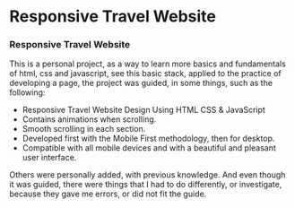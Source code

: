 # Responsive Travel Website

### Responsive Travel Website

This is a personal project, as a way to learn more basics and fundamentals of html, css and javascript, see this basic stack, applied to the practice of developing a page, the project was guided, in some things, such as the following:

- Responsive Travel Website Design Using HTML CSS & JavaScript
- Contains animations when scrolling.
- Smooth scrolling in each section.
- Developed first with the Mobile First methodology, then for desktop.
- Compatible with all mobile devices and with a beautiful and pleasant user interface.

Others were personally added, with previous knowledge. And even though it was guided, there were things that I had to do differently, or investigate, because they gave me errors, or did not fit the guide.
